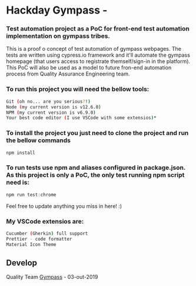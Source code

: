 # Hackday Gympass - 
<h3>Test automation project as a PoC for front-end test automation implementation on gympass tribes.</h3>

This is a proof o concept of test automation of gympass webpages. The tests are written using cypress.io framework and it'll automate the gympass homepage (that users access to registrate themself/sign-in in the platform). This PoC will also be used as a model to future fron-end automation process from Quality Assurance Engineering team.


### To run this project you will need the bellow tools:
```bash
Git (oh no... are you serious?!)
Node (my current version is v12.6.0)
NPM (my current version is v6.9.0)
Your best code editor (I use VSCode with some extensios)*
```

### To install the project you just need to clone the project and run the bellow commands 

```javascript
npm install
```

### To run tests use npm and aliases configured in package.json. As this project is only a PoC, the only test running npm script need is:
```javascript
npm run test:chrome
```
Feel free to update anything you miss in here! :)

### My VSCode extensios are:
```bash
Cucumber (Gherkin) full support
Prettier - code formatter
Material Icon Theme
```
## Develop
Quality Team
[Gympass](https://gympas.com/) - 03-out-2019
